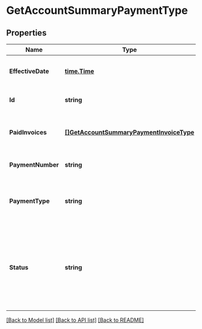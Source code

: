 # GetAccountSummaryPaymentType

## Properties
Name | Type | Description | Notes
------------ | ------------- | ------------- | -------------
**EffectiveDate** | [**time.Time**](time.Time.md) | Effective date as &#x60;yyyy-mm-dd&#x60;.  | [optional] [default to null]
**Id** | **string** | Payment ID.  | [optional] [default to null]
**PaidInvoices** | [**[]GetAccountSummaryPaymentInvoiceType**](GETAccountSummaryPaymentInvoiceType.md) | Container for paid invoices for this subscription.  | [optional] [default to null]
**PaymentNumber** | **string** | Payment number.  | [optional] [default to null]
**PaymentType** | **string** | Payment type; possible values are: &#x60;External&#x60;, &#x60;Electronic&#x60;.  | [optional] [default to null]
**Status** | **string** | Payment status. Possible values are: &#x60;Draft&#x60;, &#x60;Processing&#x60;, &#x60;Processed&#x60;, &#x60;Error&#x60;, &#x60;Voided&#x60;, &#x60;Canceled&#x60;, &#x60;Posted&#x60;.  | [optional] [default to null]

[[Back to Model list]](../README.md#documentation-for-models) [[Back to API list]](../README.md#documentation-for-api-endpoints) [[Back to README]](../README.md)



